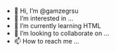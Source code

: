 - 👋 Hi, I’m @gamzegrsu
- 👀 I’m interested in ...
- 🌱 I’m currently learning HTML
- 💞️ I’m looking to collaborate on ...
- 📫 How to reach me ...

<!---
gamzegrsu/gamzegrsu is a ✨ special ✨ repository because its `README.md` (this file) appears on your GitHub profile.
You can click the Preview link to take a look at your changes.
--->
